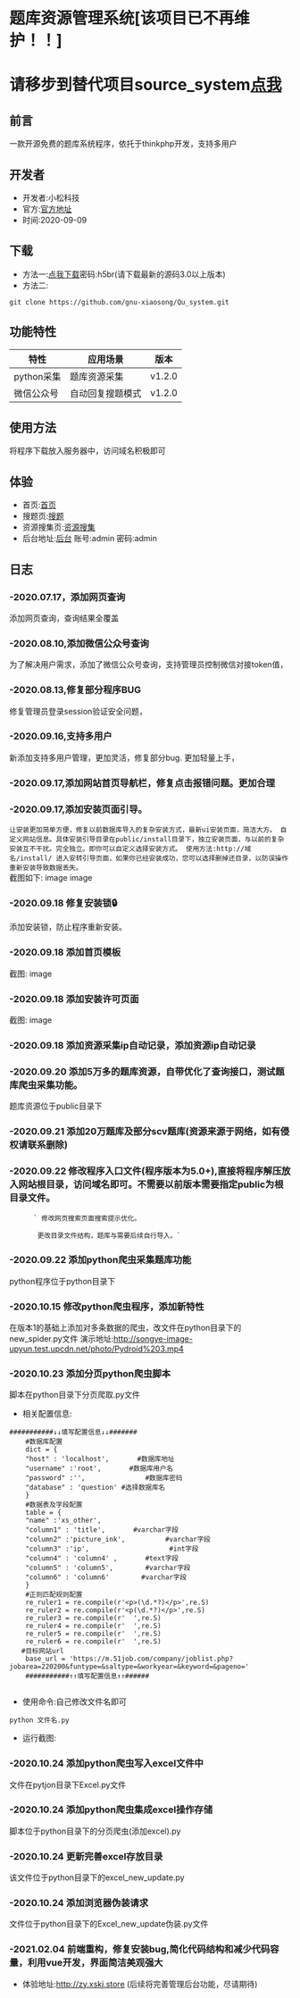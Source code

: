 # 题库资源管理系统[该项目已不再维护！！]
请移步到替代项目source_system[点我](https://github.com/gnu-xiaosong/source_system/blob/main/README.md)
=========================
## 前言

一款开源免费的题库系统程序，依托于thinkphp开发，支持多用户
## 开发者
* 开发者:小松科技
* 官方:[官方地址](http://zy.xskj.store)
* 时间:2020-09-09
## 下载
* 方法一:[点我下载](https://fusong.lanzous.com/b01byaagd
)密码:h5br(请下载最新的源码3.0以上版本)
* 方法二:
```
git clone https://github.com/gnu-xiaosong/Qu_system.git
```
## 功能特性
 |特性|应用场景|版本|
 |---|---|---|
 |python采集|题库资源采集|v1.2.0|
|微信公众号|自动回复搜题模式|v1.2.0|
## 使用方法
将程序下载放入服务器中，访问域名积极即可
## 体验
* 首页:[首页](http://zy.xskj.store)
* 搜题页:[搜题](http://zy.xskj.store/public/index.php/search/search/searchindex.html)
* 资源搜集页:[资源搜集](http://zy.xskj.store/public/index.php/collect.html)
* 后台地址:[后台](http://zy.xskj.store/public/index.php/adminlogin.html)
  账号:admin
  密码:admin
## 日志
### -2020.07.17，添加网页查询

添加网页查询，查询结果全覆盖

### -2020.08.10,添加微信公众号查询

为了解决用户需求，添加了微信公众号查询，支持管理员控制微信对接token值，

### -2020.08.13,修复部分程序BUG

修复管理员登录session验证安全问题，

### -2020.09.16,支持多用户

新添加支持多用户管理，更加灵活，修复部分bug. 更加轻量上手，

### -2020.09.17,添加网站首页导航栏，修复点击报错问题。更加合理

### -2020.09.17,添加安装页面引导。

`让安装更加简单方便，修复以前数据库导入的复杂安装方式，最新ui安装页面，简洁大方。 自定义网站信息。具体安装引导目录在public/install目录下，独立安装页面，与以前的复杂安装互不干扰。完全独立。即你可以自定义选择安装方式。 使用方法:http://域名/install/ 进入安转引导页面，如果你已经安装成功，您可以选择删掉还目录，以防误操作重新安装导致数据丢失。 `<br>截图如下: image image

### -2020.09.18 修复安装锁🔒

添加安装锁，防止程序重新安装。
### -2020.09.18 添加首页模板

截图: image

### -2020.09.18 添加安装许可页面

截图: image

### -2020.09.18 添加资源采集ip自动记录，添加资源ip自动记录

### -2020.09.20 添加5万多的题库资源，自带优化了查询接口，测试题库爬虫采集功能。

题库资源位于public目录下

### -2020.09.21 添加20万题库及部分scv题库(资源来源于网络，如有侵权请联系删除)

### -2020.09.22 修改程序入口文件(程序版本为5.0+),直接将程序解压放入网站根目录，访问域名即可。不需要以前版本需要指定public为根目录文件。

          ` 修改网页搜索页面搜索提示优化。

           更改目录文件结构，题库与需要后续自行导入。`
### -2020.09.22 添加python爬虫采集题库功能
python程序位于python目录下

### -2020.10.15 修改python爬虫程序，添加新特性
在版本1的基础上添加对多条数据的爬虫，改文件在python目录下的new_spider.py文件
演示地址:http://songye-image-upyun.test.upcdn.net/photo/Pydroid%203.mp4
### -2020.10.23  添加分页python爬虫脚本
  脚本在python目录下分页爬取.py文件
* 相关配置信息:
```
###########↓↓填写配置信息↓↓#######
	#数据库配置
	dict = {
	"host" : 'localhost',       #数据库地址
	"username" :'root',       #数据库用户名
	"password" :'',               #数据库密码
    "database" : 'question' #选择数据库名
	}
	#数据表及字段配置
	table = {
	"name" :'xs_other',
	"column1" : 'title',       #varchar字段
	"column2" :'picture_ink',          #varchar字段
	"column3" :'ip',                    #int字段
    "column4" : 'column4' ,       #text字段
    "column5" : 'column5',        #varchar字段
    "column6" : 'column6'        #varchar字段
	}
	#正则匹配规则配置
	re_ruler1 = re.compile(r'<p>(\d.*?)</p>',re.S)
	re_ruler2 = re.compile(r'<p(\d.*?)</p>',re.S)
	re_ruler3 = re.compile(r'  ',re.S)
	re_ruler4 = re.compile(r'  ',re.S)
	re_ruler5 = re.compile(r'  ',re.S)
	re_ruler6 = re.compile(r'  ',re.S)
   #目标网站url
	base_url = 'https://m.51job.com/company/joblist.php?jobarea=220200&funtype=&saltype=&workyear=&keyword=&pageno='
	###########↑↑填写配置信息↑↑######
	
```
* 使用命令:自己修改文件名即可
```
python 文件名.py   
```
* 运行截图:
### -2020.10.24 添加python爬虫写入excel文件中
文件在pytjon目录下Excel.py文件
### -2020.10.24  添加python爬虫集成excel操作存储
   脚本位于python目录下的分页爬虫(添加excel).py
### -2020.10.24  更新完善excel存放目录
该文件位于python目录下的excel_new_update.py
### -2020.10.24  添加浏览器伪装请求
文件位于python目录下的Excel_new_update伪装.py文件
### -2021.02.04  前端重构，修复安装bug,简化代码结构和减少代码容量，利用vue开发，界面简洁美观强大
* 体验地址:http://zy.xskj.store
(后续将完善管理后台功能，尽请期待)
